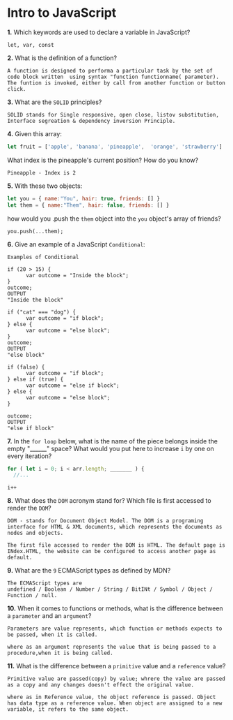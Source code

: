 # Intro to JavaScript

**1.** Which keywords are used to declare a variable in JavaScript?
<!-- enter you answer in the space below -->
```
let, var, const
```
**2.** What is the definition of a function?
<!-- enter you answer in the space below -->
```
A function is designed to performa a particular task by the set of code block written  using syntax "function functionname( parameter). The funtion is invoked, either by call from another function or button click.

```
**3.** What are the `SOLID` principles?
<!-- enter you answer in the space below -->
```
SOLID stands for Single responsive, open close, listov substitution, Interface segreation & dependency inversion Principle.

```
**4.** Given this array: 
```js
let fruit = ['apple', 'banana', 'pineapple',  'orange', 'strawberry']
``` 
What index is the pineapple's current position? How do you know?
<!-- enter you answer in the space below -->
```
Pineapple - Index is 2

```
**5.** With these two objects: 
```js
let you = { name:"You", hair: true, friends: [] }
let them = { name:"Them", hair: false, friends: [] }
```
how would you .push the `them` object into the `you` object's array of friends?
<!-- enter you answer in the space below -->
```
you.push(...them);

```

**6.** Give an example of a JavaScript `Conditional`:
<!-- enter you answer in the space below -->
```
Examples of Conditional 

if (20 > 15) {
      var outcome = "Inside the block";
}
​outcome;
OUTPUT
"Inside the block" 

if ("cat" === "dog") {
      var outcome = "if block";
} else {
      var outcome = "else block";
}
outcome;
OUTPUT
"else block"

if (false) {
      var outcome = "if block";
} else if (true) {
      var outcome = "else if block";
} else {
      var outcome = "else block";
}

outcome;
OUTPUT
"else if block"

```
**7.** In the `for loop` below, what is the name of the piece belongs inside the empty "______" space? What would you put here to increase `i` by one on every iteration?
```js
for ( let i = 0; i < arr.length; _______ ) {
  //...
```
<!-- enter you answer in the space below -->
```
i++
```
**8.** What does the `DOM` acronym stand for? Which file is first accessed to render the `DOM`?
<!-- enter you answer in the space below -->
```
DOM - stands for Document Object Model. The DOM is a programing interface for HTML & XML documents, which represents the documents as nodes and objects.

The first file accessed to render the DOM is HTML. The default page is INdex.HTML, the website can be configured to access another page as default.

```

**9.** What are the `9` ECMAScript types as defined by MDN?
<!-- enter you answer in the space below -->
```
The ECMAScript types are 
undefined / Boolean / Number / String / BitINt / Symbol / Object / Function / null.

```
**10.** When it comes to functions or methods, what is the difference between a `parameter` and an `argument`?
<!-- enter you answer in the space below -->

```
Parameters are value represents, which function or methods expects to be passed, when it is called.

where as an argument represents the value that is being passed to a procedure,when it is being called.

```
**11.** What is the difference between a `primitive` value and a `reference` value?
<!-- enter you answer in the space below -->
```
Primitive value are passed(copy) by value; whrere the value are passed as a copy and any changes doesn't effect the original value.

where as in Reference value, the object reference is passed. Object has data type as a reference value. When object are assigned to a new variable, it refers to the same object.
```